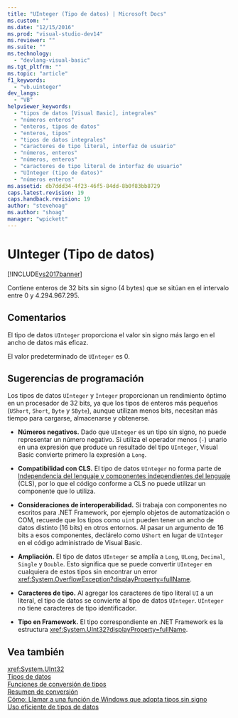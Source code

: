 ```yaml
---
title: "UInteger (Tipo de datos) | Microsoft Docs"
ms.custom: ""
ms.date: "12/15/2016"
ms.prod: "visual-studio-dev14"
ms.reviewer: ""
ms.suite: ""
ms.technology: 
  - "devlang-visual-basic"
ms.tgt_pltfrm: ""
ms.topic: "article"
f1_keywords: 
  - "vb.uinteger"
dev_langs: 
  - "VB"
helpviewer_keywords: 
  - "tipos de datos [Visual Basic], integrales"
  - "números enteros"
  - "enteros, tipos de datos"
  - "enteros, tipos"
  - "tipos de datos integrales"
  - "caracteres de tipo literal, interfaz de usuario"
  - "números, enteros"
  - "números, enteros"
  - "caracteres de tipo literal de interfaz de usuario"
  - "UInteger (tipo de datos)"
  - "números enteros"
ms.assetid: db7ddd34-4f23-46f5-84dd-8b0f83bb8729
caps.latest.revision: 19
caps.handback.revision: 19
author: "stevehoag"
ms.author: "shoag"
manager: "wpickett"
---
```

# UInteger (Tipo de datos)
[!INCLUDE[vs2017banner](../../../csharp/includes/vs2017banner.md)]

Contiene enteros de 32 bits sin signo \(4 bytes\) que se sitúan en el intervalo entre 0 y 4.294.967.295.  
  
## Comentarios  
 El tipo de datos `UInteger` proporciona el valor sin signo más largo en el ancho de datos más eficaz.  
  
 El valor predeterminado de `UInteger` es 0.  
  
## Sugerencias de programación  
 Los tipos de datos `UInteger` y `Integer` proporcionan un rendimiento óptimo en un procesador de 32 bits, ya que los tipos de enteros más pequeños \(`UShort`, `Short`, `Byte` y `SByte`\), aunque utilizan menos bits, necesitan más tiempo para cargarse, almacenarse y obtenerse.  
  
-   **Números negativos.** Dado que `UInteger` es un tipo sin signo, no puede representar un número negativo.  Si utiliza el operador menos \(`-`\) unario en una expresión que produce un resultado del tipo `UInteger`, Visual Basic convierte primero la expresión a `Long`.  
  
-   **Compatibilidad con CLS.** El tipo de datos `UInteger` no forma parte de [Independencia del lenguaje y componentes independientes del lenguaje](../Topic/Language%20Independence%20and%20Language-Independent%20Components.md) \(CLS\), por lo que el código conforme a CLS no puede utilizar un componente que lo utiliza.  
  
-   **Consideraciones de interoperabilidad.** Si trabaja con componentes no escritos para .NET Framework, por ejemplo objetos de automatización o COM, recuerde que los tipos como `uint` pueden tener un ancho de datos distinto \(16 bits\) en otros entornos.  Al pasar un argumento de 16 bits a esos componentes, declárelo como `UShort` en lugar de `UInteger` en el código administrado de Visual Basic.  
  
-   **Ampliación.** El tipo de datos `UInteger` se amplía a `Long`, `ULong`, `Decimal`, `Single` y `Double`.  Esto significa que se puede convertir `UInteger` en cualquiera de estos tipos sin encontrar un error <xref:System.OverflowException?displayProperty=fullName>.  
  
-   **Caracteres de tipo.** Al agregar los caracteres de tipo literal `UI` a un literal, el tipo de datos se convierte al tipo de datos `UInteger`.  `UInteger` no tiene caracteres de tipo identificador.  
  
-   **Tipo en Framework.** El tipo correspondiente en .NET Framework es la estructura <xref:System.UInt32?displayProperty=fullName>.  
  
## Vea también  
 <xref:System.UInt32>   
 [Tipos de datos](../../../visual-basic/language-reference/data-types/data-type-summary.md)   
 [Funciones de conversión de tipos](../../../visual-basic/language-reference/functions/type-conversion-functions.md)   
 [Resumen de conversión](../../../visual-basic/language-reference/keywords/conversion-summary.md)   
 [Cómo: Llamar a una función de Windows que adopta tipos sin signo](../../../visual-basic/programming-guide/com-interop/how-to-call-a-windows-function-that-takes-unsigned-types.md)   
 [Uso eficiente de tipos de datos](../../../visual-basic/programming-guide/language-features/data-types/efficient-use-of-data-types.md)